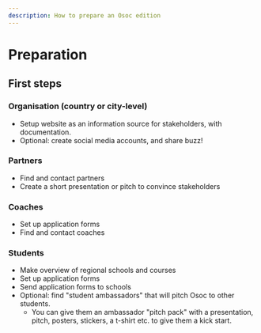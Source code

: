 ```yaml
---
description: How to prepare an Osoc edition
---
```


# Preparation

## First steps

### Organisation \(country or city-level\)

* Setup website as an information source for stakeholders, with documentation.
* Optional: create social media accounts, and share buzz!

### Partners

* Find and contact partners
* Create a short presentation or pitch to convince stakeholders

### Coaches

* Set up application forms
* Find and contact coaches

### Students

* Make overview of regional schools and courses
* Set up application forms
* Send application forms to schools
* Optional: find "student ambassadors" that will pitch Osoc to other students.
  * You can give them an ambassador "pitch pack" with a presentation, pitch, posters, stickers, a t-shirt etc. to give them a kick start.

